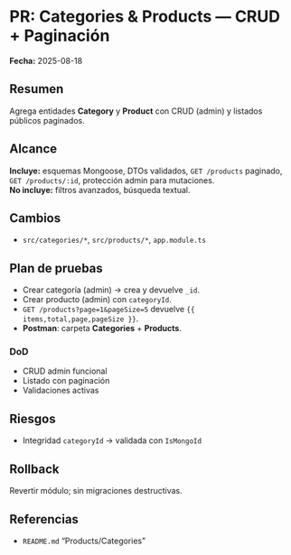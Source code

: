 
# PR: Categories & Products — CRUD + Paginación
**Fecha:** 2025-08-18

## Resumen
Agrega entidades **Category** y **Product** con CRUD (admin) y listados públicos paginados.

## Alcance
**Incluye:** esquemas Mongoose, DTOs validados, `GET /products` paginado, `GET /products/:id`, protección admin para mutaciones.  
**No incluye:** filtros avanzados, búsqueda textual.

## Cambios
- `src/categories/*`, `src/products/*`, `app.module.ts`

## Plan de pruebas
- Crear categoría (admin) → crea y devuelve `_id`.
- Crear producto (admin) con `categoryId`.
- `GET /products?page=1&pageSize=5` devuelve `{{ items,total,page,pageSize }}`.
- **Postman**: carpeta **Categories** + **Products**.

### DoD
- CRUD admin funcional
- Listado con paginación
- Validaciones activas

## Riesgos
- Integridad `categoryId` → validada con `IsMongoId`

## Rollback
Revertir módulo; sin migraciones destructivas.

## Referencias
- `README.md` “Products/Categories”
